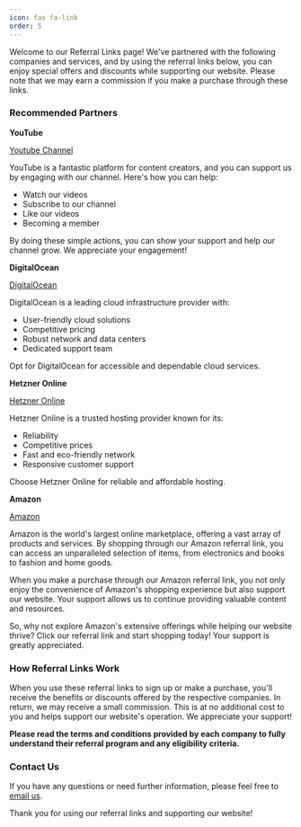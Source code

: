```yaml
---
icon: fas fa-link
order: 5
---
```


Welcome to our Referral Links page! We've partnered with the following companies and services, and by using the referral links below, you can enjoy special offers and discounts while supporting our website. Please note that we may earn a commission if you make a purchase through these links.

### Recommended Partners



**YouTube**

[Youtube Channel](https://www.youtube.com/@marcmylemans/join)

YouTube is a fantastic platform for content creators, and you can support us by engaging with our channel. Here's how you can help:

- Watch our videos
- Subscribe to our channel
- Like our videos
- Becoming a member

By doing these simple actions, you can show your support and help our channel grow. We appreciate your engagement!



**DigitalOcean**

[DigitalOcean](https://www.digitalocean.com/?refcode=e03b740d65fb&utm_campaign=Referral_Invite&utm_medium=Referral_Program&utm_source=badge)

DigitalOcean is a leading cloud infrastructure provider with:

- User-friendly cloud solutions
- Competitive pricing
- Robust network and data centers
- Dedicated support team

Opt for DigitalOcean for accessible and dependable cloud services.



**Hetzner Online**

[Hetzner Online](https://hetzner.cloud/?ref=AVos7cZTU8pW)

Hetzner Online is a trusted hosting provider known for its:

- Reliability
- Competitive prices
- Fast and eco-friendly network
- Responsive customer support

Choose Hetzner Online for reliable and affordable hosting.



**Amazon**

[Amazon](https://www.amazon.com.be/b?_encoding=UTF8&tag=mylemansonlin-21&linkCode=ur2&linkId=f955fcfec8081ca9499b900731540004&camp=247&creative=1211&node=27156257031)

Amazon is the world's largest online marketplace, offering a vast array of products and services. By shopping through our Amazon referral link, you can access an unparalleled selection of items, from electronics and books to fashion and home goods.

When you make a purchase through our Amazon referral link, you not only enjoy the convenience of Amazon's shopping experience but also support our website. Your support allows us to continue providing valuable content and resources.

So, why not explore Amazon's extensive offerings while helping our website thrive? Click our referral link and start shopping today! Your support is greatly appreciated.



### How Referral Links Work

When you use these referral links to sign up or make a purchase, you'll receive the benefits or discounts offered by the respective companies. In return, we may receive a small commission. This is at no additional cost to you and helps support our website's operation. We appreciate your support!

**Please read the terms and conditions provided by each company to fully understand their referral program and any eligibility criteria.**

### Contact Us

If you have any questions or need further information, please feel free to [email us](mailto:info@mylemans.online).

Thank you for using our referral links and supporting our website!
